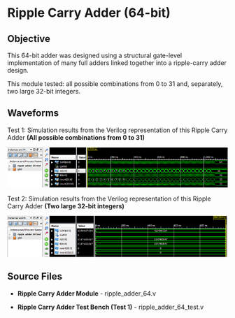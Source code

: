 # Ripple Carry Adder (64-bit)

## Objective

This 64-bit adder was designed using a structural gate-level implementation of many full adders linked together into a ripple-carry adder design.

This module tested: all possible combinations from 0 to 31 and, separately, two large 32-bit integers. 

## Waveforms

Test 1: Simulation results from the Verilog representation of this Ripple Carry Adder **(All possible combinations from 0 to 31)**

![Project 4 Waveform for Test 1](/Project%204%20-%2064-Bit%20Adder/ripple_adder_64/Simulation%20Waveforms/project4_test_A.png)

Test 2: Simulation results from the Verilog representation of this Ripple Carry Adder **(Two large 32-bit integers)**

![Project 4 Waveform for Test 2](/Project%204%20-%2064-Bit%20Adder/ripple_adder_64/Simulation%20Waveforms/project4_test_B.png)

## Source Files

- **Ripple Carry Adder Module** - ripple_adder_64.v

- **Ripple Carry Adder Test Bench (Test 1)** - ripple_adder_64_test.v
